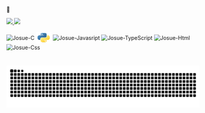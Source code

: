 👋

<div>
  <a href="https://github.com/JosueAgomes">
    <img height="180em" src="https://github-readme-stats.vercel.app/api?username=JosueAGomes&show_icons=true&theme=radical&include_all_commits=false&count_private=true"/>
    <img height="180em" src="https://github-readme-stats.vercel.app/api/top-langs/?username=JosueAGomes&layout=compact&langs_count=16&theme=radical"/>
  </a>
</div>



<div style="display: inline_block"><br>
  <img align="center" alt="Josue-C" height="30" width="40" src="https://cdn.jsdelivr.net/gh/devicons/devicon/icons/c/c-original.svg" />
  <img align="center" alt="Josue-Python" height="30" width="40" src="https://raw.githubusercontent.com/devicons/devicon/master/icons/python/python-original.svg">
  <img align="center" alt="Josue-Javasript" height="30" width="40" src="https://cdn.jsdelivr.net/gh/devicons/devicon@latest/icons/javascript/javascript-original.svg"/>
  <img align="center" alt="Josue-TypeScript" height="30" width="40" src="https://cdn.jsdelivr.net/gh/devicons/devicon@latest/icons/typescript/typescript-plain.svg" />
  <img align="center" alt="Josue-Html" height="30" width="40" src="https://cdn.jsdelivr.net/gh/devicons/devicon@latest/icons/html5/html5-original-wordmark.svg" />
  <img align="center" alt="Josue-Css" height="30" width="40" src="https://cdn.jsdelivr.net/gh/devicons/devicon@latest/icons/css3/css3-original-wordmark.svg" />
</div>

#

<div> 
 <!--
  <a href="https://www.youtube.com/@Josh12__72" target="_blank"><img src="https://img.shields.io/badge/YouTube-FF0000?style=for-the-badge&logo=youtube&logoColor=white" target="_blank"></a>
  <a href="https://www.instagram.com/josueazevedoo/" target="_blank"><img src="https://img.shields.io/badge/-Instagram-%23E4405F?style=for-the-badge&logo=instagram&logoColor=white" target="_blank"></a>
  <a href="https://discord.gg/2txyhHdE" target="_blank"><img src="https://img.shields.io/badge/Discord-7289DA?style=for-the-badge&logo=discord&logoColor=white" target="_blank"></a>
    -->
</div>

<picture>
  <source media="(prefers-color-scheme: dark)" srcset="https://raw.githubusercontent.com/JosueAGomes/JosueAGomes/output/github-contribution-grid-snake-dark.svg">
  <source media="(prefers-color-scheme: light)" srcset="https://raw.githubusercontent.com/JosueAGomes/JosueAGomes/output/github-contribution-grid-snake.svg">
  <img alt="github contribution grid snake animation" src="https://raw.githubusercontent.com/JosueAGomes/JosueAGomes/output/github-contribution-grid-snake.svg">
</picture>
